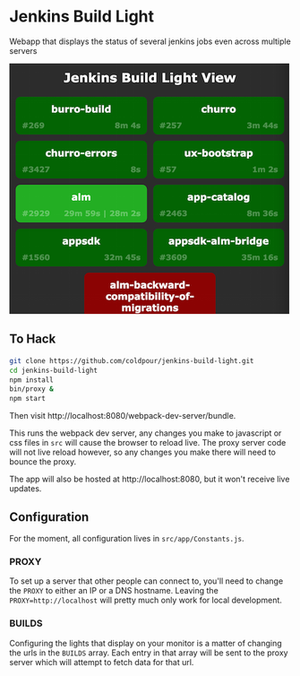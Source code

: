 # Jenkins Build Light

Webapp that displays the status of several jenkins jobs even across multiple servers

![JenkinsBuildLight](JenkinsBuildLight.png)

## To Hack

```bash
git clone https://github.com/coldpour/jenkins-build-light.git
cd jenkins-build-light
npm install
bin/proxy &
npm start
```

Then visit http://localhost:8080/webpack-dev-server/bundle.

This runs the webpack dev server, any changes you make to javascript or css
files in `src` will cause the browser to reload live. The proxy server code
will not live reload however, so any changes you make there will need to bounce the proxy.

The app will also be hosted at http://localhost:8080, but it won't receive live updates.

## Configuration

For the moment, all configuration lives in `src/app/Constants.js`.

### PROXY
To set up a server that other people can connect to, you'll need to change the `PROXY` to either an IP or a DNS hostname. Leaving the `PROXY=http://localhost` will pretty much only work for local development.

### BUILDS
Configuring the lights that display on your monitor is a matter of changing the urls in the `BUILDS` array. Each entry in that array will be sent to the proxy server which will attempt to fetch data for that url.
